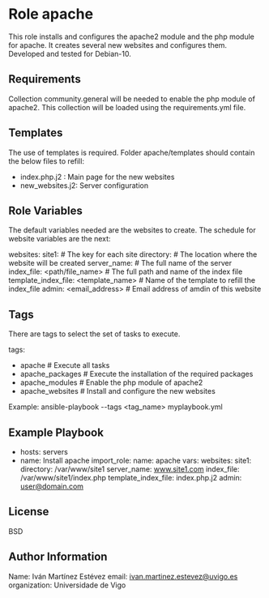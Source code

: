 Role apache
=========

This role installs and configures the apache2 module and the php module for apache. 
It creates several new websites and configures them.
Developed and tested for Debian-10.

Requirements
------------

Collection community.general will be needed to enable the php module of apache2.
This collection will be loaded using the requirements.yml file.

Templates
------------

The use of templates is required. Folder apache/templates should contain the below files to refill:
 - index.php.j2   : Main page for the new websites
 - new_websites.j2: Server configuration

Role Variables
--------------

The default variables needed are the websites to create. The schedule for website variables are the next:

websites: 
  site1: # The key for each site
    directory: <path> # The location where the website will be created
    server_name: <nameserver>    # The full name of the server
    index_file: <path/file_name> # The full path and name of the index file
    template_index_file: <template_name> # Name of the template to refill the index_file
    admin: <email_address> # Email address of amdin of this website

Tags
------------

There are tags to select the set of tasks to execute.

tags:
  - apache # Execute all tasks
  - apache_packages # Execute the installation of the required packages
  - apache_modules  # Enable the php module of apache2
  - apache_websites # Install and configure the new websites

Example:
  ansible-playbook --tags <tag_name> myplaybook.yml


Example Playbook
----------------

- hosts: servers
 - name: Install apache
      import_role:
        name: apache
      vars: 
        websites:
          site1:
            directory: /var/www/site1
            server_name: www.site1.com
            index_file: /var/www/site1/index.php
            template_index_file: index.php.j2
            admin: user@domain.com


License
-------

BSD

Author Information
------------------

Name: Iván Martínez Estévez
email: ivan.martinez.estevez@uvigo.es
organization: Universidade de Vigo